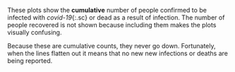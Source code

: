 These plots show the **cumulative** number of people confirmed to be infected with *covid-19*{:.sc} or dead as a result of infection. The number of people recovered is not shown because including them makes the plots visually confusing.

Because these are cumulative counts, they never go down. Fortunately, when the lines flatten out it means that no new new infections or deaths are being reported.
